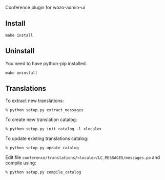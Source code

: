Conference plugin for wazo-admin-ui

Install
-------

    make install

Uninstall
---------

You need to have python-pip installed.

    make uninstall


Translations
------------

To extract new translations:

    % python setup.py extract_messages

To create new translation catalog:

    % python setup.py init_catalog -l <locale>

To update existing translations catalog:

    % python setup.py update_catalog

Edit file `conference/translations/<locale>/LC_MESSAGES/messages.po` and compile
using:

    % python setup.py compile_catalog
